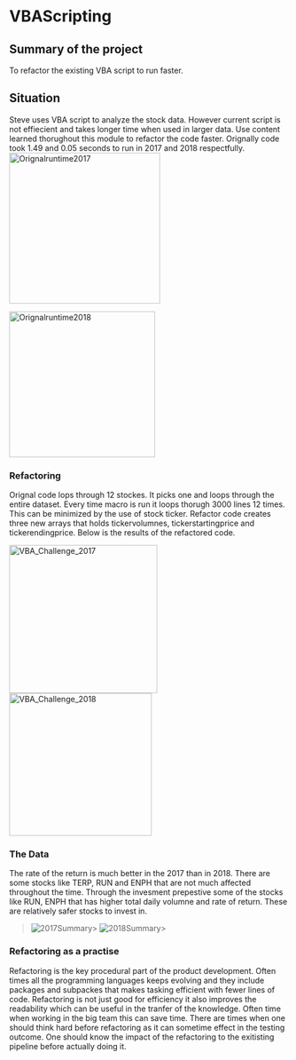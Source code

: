 # VBAScripting

## Summary of the project

To refactor the existing VBA script to run faster.

## Situation
Steve uses VBA script to analyze the stock data. However current script is not effiecient and takes longer time when used in larger data.
Use content learned thorughout this module to refactor the code faster. 
Orignally code took 1.49 and 0.05 seconds to run in 2017 and 2018 respectfully. 
<img width="272" alt="Orignalruntime2017" src="https://user-images.githubusercontent.com/93223274/140663018-744e0d01-5c2e-47e0-8150-932c88207113.png">

<img width="263" alt="Orignalruntime2018" src="https://user-images.githubusercontent.com/93223274/140663019-154c2e53-8cb8-48f7-b512-1c8bee98f028.png">


### Refactoring

Orignal code lops through 12 stockes. It picks one and loops through the entire dataset. Every time macro is run it loops thorugh 3000 lines 12 times. This can be minimized by the use of stock ticker. Refactor code creates three new arrays that holds tickervolumnes, tickerstartingprice and tickerendingprice. Below is the results of the refactored code. 


<img width="267" alt="VBA_Challenge_2017" src="https://user-images.githubusercontent.com/93223274/140663025-052db7ba-1b15-4d15-9094-b3c9337e9e7d.png">

<img width="257" alt="VBA_Challenge_2018" src="https://user-images.githubusercontent.com/93223274/140663026-6b34baa3-f674-44d7-99c8-00aea2e7a134.png">


### The Data
The rate of the return is much better in the 2017 than in 2018. There are some stocks like TERP, RUN and ENPH that are not much affected throughout the time. Through the invesment prepestive some of the stocks like RUN, ENPH that has higher total daily volumne and rate of return. These are relatively safer stocks to invest in. 


>![2017Summary](https://user-images.githubusercontent.com/93223274/140663023-a9803842-89da-4ce8-859e-e63372bc0308.png)>
![2018Summary](https://user-images.githubusercontent.com/93223274/140663024-1239afe5-c273-42a9-8a7a-1f903e9fadb4.png)>

### Refactoring as a practise
Refactoring is the key procedural part of the product development. Often times all the programming languages keeps evolving and they include packages and subpackes that makes tasking efficient with fewer lines of code. Refactoring is not just good for efficiency it also improves the readability which can be useful in the tranfer of the knowledge. Often time when working in the big team this can save time. There are times when one should think hard before refactoring as it can sometime effect in the testing outcome. One should know the impact of the refactoring to the exitisting pipeline before actually doing it. 
